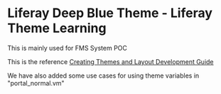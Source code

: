 # Liferay Deep Blue Theme - Liferay Theme Learning

This is mainly used for FMS System POC

This is the reference [Creating Themes and Layout Development Guide](https://www.liferay.com/documentation/liferay-portal/6.2/development/-/ai/creating-themes-and-layout-templates-liferay-portal-6-2-dev-guide-09-en)

We have also added some use cases for using theme variables in "portal_normal.vm"
